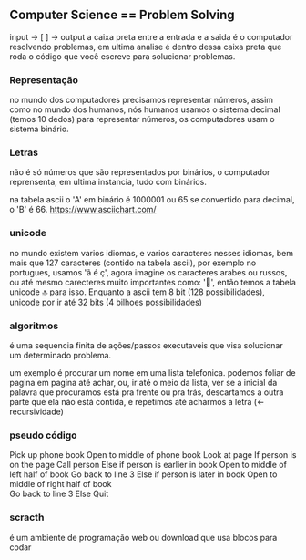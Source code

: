 ## Computer Science == Problem Solving
input -> [ ] -> output
a caixa preta entre a entrada e a saida é o computador resolvendo problemas, em ultima analise é dentro dessa caixa preta que roda o código que você escreve para solucionar problemas.

### Representação
no mundo dos computadores precisamos representar números, assim como no mundo dos humanos, nós humanos usamos o sistema decimal (temos 10 dedos) para representar números, os computadores usam o sistema binário.

### Letras 
não é só números que são representados por binários, o computador reprensenta, em ultima instancia, tudo com binários.

na tabela ascii o 'A' em binário é 1000001 ou 65 se convertido para decimal, o 'B' é 66. https://www.asciichart.com/

### unicode
no mundo existem varios idiomas, e varios caracteres nesses idiomas, bem mais que 127 caracteres (contido na tabela ascii), por exemplo no portugues, usamos 'ã é ç', agora imagine os caracteres arabes ou russos, ou até mesmo carecteres muito importantes como: '🤪', então temos a tabela unicode 🔝 para isso. Enquanto a ascii tem 8 bit (128 possibilidades), unicode por ir até 32 bits (4 bilhoes possibilidades)

### algoritmos
é uma sequencia finita de ações/passos executaveis que visa solucionar um determinado problema.

um exemplo é procurar um nome em uma lista telefonica. podemos foliar de pagina em pagina até achar, ou, ir até o meio da lista, ver se a inicial da palavra que procuramos está pra frente ou pra trás, descartamos a outra parte que ela não está contida, e repetimos até acharmos a letra (<- recursividade)

### pseudo código 
Pick up phone book 
Open to middle of phone book
Look at page 
If person is on the page 
    Call person
Else if person is earlier in book
    Open to middle of left half of book
    Go back to line 3
Else if person is later in book
    Open to middle of right half of book  
    Go back to line 3
Else
    Quit

### scracth
é um ambiente de programação web ou download que usa blocos para codar

